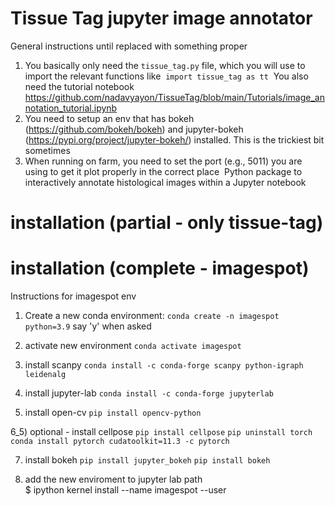 # Tissue Tag jupyter image annotator
General instructions until replaced with something proper 

1) You basically only need the `tissue_tag.py` file, which you will use to import the relevant functions like
 `import tissue_tag as tt` 
You also need the tutorial notebook https://github.com/nadavyayon/TissueTag/blob/main/Tutorials/image_annotation_tutorial.ipynb
2) You need to setup an env that has bokeh (https://github.com/bokeh/bokeh) and jupyter-bokeh (https://pypi.org/project/jupyter-bokeh/) installed. This is the trickiest bit sometimes 
3) When running on farm, you need to set the port (e.g., 5011) you are using to get it plot properly in the correct place 
Python package to interactively annotate histological images within a Jupyter notebook


# installation (partial - only tissue-tag) 

# installation (complete - imagespot) 

Instructions for imagespot env 

1) Create a new conda environment:
`conda create -n imagespot python=3.9`
say 'y' when asked

2) activate new environment 
`conda activate imagespot` 

3) install scanpy
`conda install -c conda-forge scanpy python-igraph leidenalg`

4) install jupyter-lab 
`conda install -c conda-forge jupyterlab`

6) install open-cv
`pip install opencv-python`

6_5) optional - install cellpose 
		`pip install cellpose` 
		`pip uninstall torch`
		`conda install pytorch cudatoolkit=11.3 -c pytorch`

7) install bokeh 
`pip install jupyter_bokeh`
`pip install bokeh` 


8) add the new enviroment to jupyter lab path  
$ ipython kernel install --name imagespot --user








